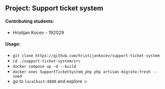 ## Project: Support ticket system

#### Contributing students:
- Hristijan Kocev - 192029

#### Usage:
- `git clone https://github.com/hristijankocev/support-ticket-system`
- `cd ./support-ticket-system/src`
- `docker compose up -d --build`
- `docker exec SupportTicketSystem_php php artisan migrate:fresh --seed`
- go to `localhost:8080` and explore ☺